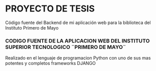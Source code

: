 # PROYECTO DE TESIS

Código fuente del Backend de mi aplicación web para la biblioteca del Instituto Primero de Mayo

### CODIGO FUENTE DE LA APLICACION WEB DEL INSTITUTO SUPERIOR TECNOLOGICO ¨PRIMERO DE MAYO¨

Realizado en el lenguaje de programacion Python con uno de sus mas potentes y completos frameworks DJANGO 

